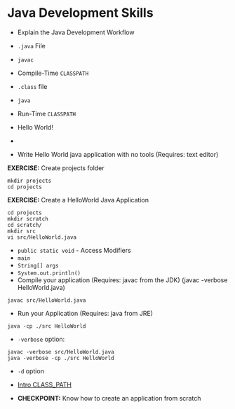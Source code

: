 # Java Development Skills
* Explain the Java Development Workflow
 * ``.java`` File
 * ``javac``
 * Compile-Time ``CLASSPATH``
 * ``.class`` file
 * ``java``
 * Run-Time ``CLASSPATH``
 * Hello World!

* [](http://www.oracle.com/technetwork/topics/newtojava/downloads/index.html)
* Write Hello World java application with no tools (Requires: text editor)

__EXERCISE:__ Create projects folder

```
mkdir projects
cd projects
```

__EXERCISE:__ Create a HelloWorld Java Application

```
cd projects
mkdir scratch
cd scratch/
mkdir src
vi src/HelloWorld.java
```

* ``public static void`` - Access Modifiers
* ``main``
* ``String[] args``
* ``System.out.println()``
* Compile your application (Requires: javac from the JDK) (javac -verbose HelloWorld.java)

```
javac src/HelloWorld.java
```
* Run your Application (Requires: java from JRE)

```
java -cp ./src HelloWorld
```
* ``-verbose`` option:

```
javac -verbose src/HelloWorld.java
java -verbose -cp ./src HelloWorld
```

* ``-d`` option

* [Intro CLASS_PATH](http://docs.oracle.com/javase/tutorial/essential/environment/paths.html)

* __CHECKPOINT:__ Know how to create an application from scratch
